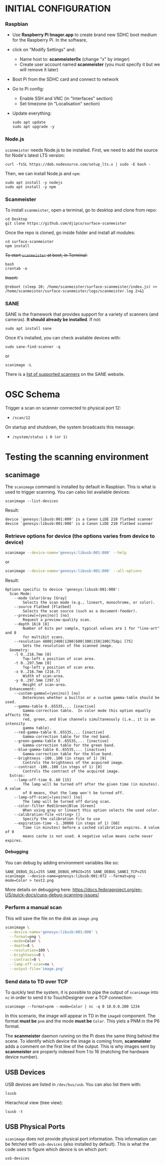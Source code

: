 # INITIAL CONFIGURATION

### Raspbian

* Use **Raspberry Pi Imager.app** to create brand new SDHC boot medium for the Raspberry Pi. In the software,
* click on "Modify Settings" and:
  * Name host to: **scanmeister0x** (change "x" by integer)
  * Create user account named **scanmeister** (you must specify it but we will remove it later)
* Boot Pi from the SDHC card and connect to network
* Go to Pi config:
  * Enable SSH and VNC (in "Interfaces" section)
  * Set timezone (in "Localisation" section)  
* Update everything:

  ```
  sudo apt update
  sudo apt upgrade -y
  ```

### Node.js

`scanmeister` needs Node.js to be installed. First, we need to add the source for Node's latest LTS version:

```
curl -fsSL https://deb.nodesource.com/setup_lts.x | sudo -E bash -
```

Then, we can install Node.js and `npm`:

```
sudo apt install -y nodejs
sudo apt install -y npm
```

### Scanmeister

To install `scanmeister`, open a terminal, go to desktop and clone from repo:

```
cd Desktop
git clone https://github.com/djipco/surface-scanmeister
```

Once the repo is cloned, go inside folder and install all modules:

```
cd surface-scanmeister
npm install
```

~~To start `scanmeister` at boot, in Terminal:~~

```
bash
crontab -e
```

~~Insert:~~

```
@reboot (sleep 20; /home/scanmeister/surface-scanmeister/index.js) >> /home/scanmeister/surface-scanmeister/logs/scanmeister.log 2>&1
```


### SANE

SANE is the framework that provides support for a variety of scanners (and cameras). **It should already be installed**. If not:

```
sudo apt install sane
```

Once it's installed, you can check available devices with: 

```
sudo sane-find-scanner -q
```

or

```
scanimage -L
```


There is a [list of supported scanners](http://www.sane-project.org/sane-mfgs.html#SCANNERS) on the 
SANE website.



# OSC Schema

Trigger a scan on scanner connected to physical port 12:

* `/scan/12`

On startup and shutdown, the system broadcasts this message:

* `/system/status i 0 (or 1)`



# Testing the scanning environment

## scanimage

The `scanimage` command is installed by default in Raspbian. This is what is used to trigger 
scanning. You can calso list available devices:

```scanimage --list-devices```

Result:

```
device `genesys:libusb:001:009' is a Canon LiDE 210 flatbed scanner
device `genesys:libusb:001:008' is a Canon LiDE 210 flatbed scanner
```

### Retrieve options for device (the options varies from device to device)

```sh
scanimage --device-name='genesys:libusb:001:008' --help 
```
or

```sh
scanimage --device-name='genesys:libusb:001:008' --all-options
```

Result:

```
Options specific to device 'genesys:libusb:001:008':
  Scan Mode:
    --mode Color|Gray [Gray]
        Selects the scan mode (e.g., lineart, monochrome, or color).
    --source Flatbed [Flatbed]
        Selects the scan source (such as a document-feeder).
    --preview[=(yes|no)] [no]
        Request a preview-quality scan.
    --depth 16|8 [8]
        Number of bits per sample, typical values are 1 for "line-art" and 8
        for multibit scans.
    --resolution 4800|2400|1200|600|300|150|100|75dpi [75]
        Sets the resolution of the scanned image.
  Geometry:
    -l 0..216.7mm [0]
        Top-left x position of scan area.
    -t 0..297.5mm [0]
        Top-left y position of scan area.
    -x 0..216.7mm [216.7]
        Width of scan-area.
    -y 0..297.5mm [297.5]
        Height of scan-area.
  Enhancement:
    --custom-gamma[=(yes|no)] [no]
        Determines whether a builtin or a custom gamma-table should be used.
    --gamma-table 0..65535,... [inactive]
        Gamma-correction table.  In color mode this option equally affects the
        red, green, and blue channels simultaneously (i.e., it is an intensity
        gamma table).
    --red-gamma-table 0..65535,... [inactive]
        Gamma-correction table for the red band.
    --green-gamma-table 0..65535,... [inactive]
        Gamma-correction table for the green band.
    --blue-gamma-table 0..65535,... [inactive]
        Gamma-correction table for the blue band.
    --brightness -100..100 (in steps of 1) [0]
        Controls the brightness of the acquired image.
    --contrast -100..100 (in steps of 1) [0]
        Controls the contrast of the acquired image.
  Extras:
    --lamp-off-time 0..60 [15]
        The lamp will be turned off after the given time (in minutes). A value
        of 0 means, that the lamp won't be turned off.
    --lamp-off-scan[=(yes|no)] [no]
        The lamp will be turned off during scan. 
    --color-filter Red|Green|Blue [Green]
        When using gray or lineart this option selects the used color.
    --calibration-file <string> []
        Specify the calibration file to use
    --expiration-time -1..30000 (in steps of 1) [60]
        Time (in minutes) before a cached calibration expires. A value of 0
        means cache is not used. A negative value means cache never expires.
```

#### Debugging

You can debug by adding environment variables like so:

```SANE_DEBUG_DLL=255 SANE_DEBUG_HPAIO=255 SANE_DEBUG_SANEI_TCP=255 scanimage --device-name=genesys:libusb:001:072 --format=png --mode=Color > test2.png```

More details on debugging here: https://docs.fedoraproject.org/en-US/quick-docs/cups-debug-scanning-issues/


### Perform a manual scan

This will save the file on the disk as `image.png`

```sh
scanimage \
  --device-name='genesys:libusb:001:008' \
  --format=png \
  --mode=Color \
  --depth=8 \
  --resolution=100 \
  --brightness=0 \
  --contrast=0 \
  --lamp-off-scan=no \
  --output-file='image.png'
```

### Send data to TD over TCP

To quickly test the system, it is possible to pipe the output of `scanimage` into `nc` in order to 
send it to TouchDesigner over a TCP connection:

```scanimage --format=pnm --mode=Color | nc -q 0 10.0.0.200 1234```

In this scenario, the image will appear in TD in the `image0` component. The format **must be** `pnm` and 
the mode **must be** `Color`. This yiels a PNM in the P6 format.

The **scanmeister** daemon running on the Pi does the same thing behind the scene. To identify which
device the image is coming from, **scanmeister** adds a comment on the first line of the output. This
is why images sent by **scanmeister** are properly indexed from 1 to 16 (matching the hardware device
number).

## USB Devices

USB devices are listed in `/dev/bus/usb`. You can also list them with:

```shell
lsusb
```

Hierachical view (tree view):

```shell
lsusb -t
```

## USB Physical Ports

`scanimage` does not provide physical port information. This information can be fetched with 
`usb-devices` (also installed by default). This is what the code uses to figure which device is on 
which port:

```
usb-devices
```


